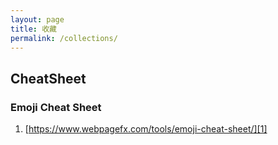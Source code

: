 ```yaml
---
layout: page
title: 收藏
permalink: /collections/
---
```



## CheatSheet

### Emoji Cheat Sheet

1. [https://www.webpagefx.com/tools/emoji-cheat-sheet/][1]




[1]: https://www.webpagefx.com/tools/emoji-cheat-sheet/